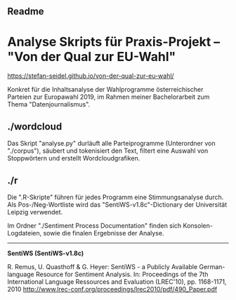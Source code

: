**Readme**
-------

# Analyse Skripts für Praxis-Projekt – "Von der Qual zur EU-Wahl"
https://stefan-seidel.github.io/von-der-qual-zur-eu-wahl/


Konkret für die Inhaltsanalyse der Wahlprogramme österreichischer Parteien zur Europawahl 2019, im Rahmen meiner Bachelorarbeit zum Thema "Datenjournalismus".


## ./wordcloud

Das Skript "analyse.py" durläuft alle Parteiprogramme (Unterordner von "./corpus"), säubert und tokenisiert den Text, filtert eine Auswahl von Stoppwörtern und erstellt Wordcloudgrafiken.


## ./r 

Die ".R-Skripte" führen für jedes Programm eine Stimmungsanalyse durch. Als Pos-/Neg-Wortliste wird das "SentiWS-v1.8c"-Dictionary der Universität Leipzig verwendet. 

Im Ordner "./Sentiment Process Documentation" finden sich Konsolen-Logdateien, sowie die finalen Ergebnisse der Analyse.

------

**SentiWS (SentiWS-v1.8c)**

R. Remus, U. Quasthoff & G. Heyer: SentiWS - a Publicly Available German-language Resource for Sentiment Analysis.
In: Proceedings of the 7th International Language Ressources and Evaluation (LREC'10), pp. 1168-1171, 2010
http://www.lrec-conf.org/proceedings/lrec2010/pdf/490_Paper.pdf
